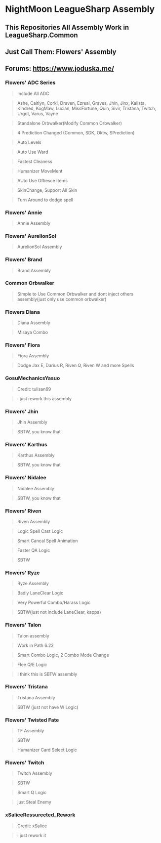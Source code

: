 # NightMoon LeagueSharp Assembly

## This Repositories All Assembly Work in LeagueSharp.Common

## Just Call Them: Flowers' Assembly

## Forums: https://www.joduska.me/

### Flowers' ADC Series
> Include All ADC

> Ashe, Caitlyn, Corki, Draven, Ezreal, Graves, Jhin, Jinx, Kalista, Kindred, KogMaw, Lucian, MissFortune, Quin, Sivir, Tristana, Twitch, Urgot, Varus, Vayne

> Standalone Orbwalker(Modify Common Orbwalker)

> 4 Prediction Changed (Common, SDK, Oktw, SPrediction)

> Auto Levels

> Auto Use Ward

> Fastest Cleaness

> Humanizer MoveMent

> AUto Use Offiesce Items

> SkinChange, Support All Skin

> Turn Around to dodge spell


### Flowers' Annie
> Annie Assembly

### Flowers' AurelionSol
> AurelionSol Assembly

### Flowers' Brand
> Brand Assembly

### Common Orbwalker
> Simple to Use Common Orbwalker and dont inject others assembly(just only use common orbwalker)

### Flowers Diana
> Diana Assembly

> Misaya Combo

### Flowers' Fiora
> Fiora Assembly

> Dodge Jax E, Darius R, Riven Q, Riven W and more Spells

### GosuMechanicsYasuo
> Credit: tulisan69

> i just rework this assembly

### Flowers' Jhin
> Jhin Assembly

> SBTW, you know that

### Flowers' Karthus
> Karthus Assembly

> SBTW, you know that

### Flowers' Nidalee
> Nidalee Assembly

> SBTW, you know that

### Flowers' Riven
> Riven Assembly

> Logic Spell Cast Logic

> Smart Cancal Spell Animation

> Faster QA Logic

> SBTW

### Flowers' Ryze
> Ryze Assembly

> Badly LaneClear Logic

> Very Powerful Combo/Harass Logic

> SBTW(just not include LaneClear, kappa)

### Flowers' Talon
> Talon assembly

> Work in Path 6.22

> Smart Combo Logic, 2 Combo Mode Change

> Flee Q/E Logic

> I think this is SBTW assembly

### Flowers' Tristana
> Tristana Assembly

> SBTW (just not have W Logic)

### Flowers' Twisted Fate
> TF Assembly

> SBTW

> Humanizer Card Select Logic

### Flowers' Twitch
> Twitch Assembly

> SBTW

> Smart Q Logic

> just Steal Enemy

### xSaliceRessurected_Rework
> Credit: xSalice

> i just rework it

